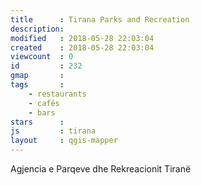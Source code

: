 ```yaml
---
title      : Tirana Parks and Recreation
description: 
modified   : 2018-05-28 22:03:04
created    : 2018-05-28 22:03:04
viewcount  : 0
id         : 232
gmap       : 
tags       :
    - restaurants
    - cafés
    - bars
stars      : 
js         : tirana
layout     : qgis-mapper
---
```


Agjencia e Parqeve dhe Rekreacionit Tiranë

<div id="map" style="margin-bottom: 1em;"></div>
